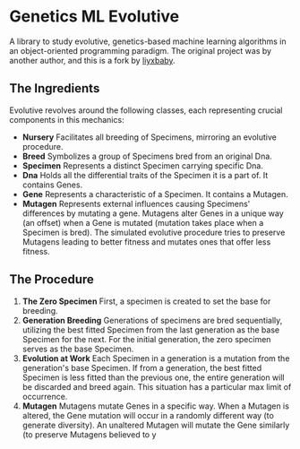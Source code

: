 # Genetics ML Evolutive
A library to study evolutive, genetics-based machine learning algorithms in an object-oriented programming paradigm. The original project was by another author, and this is a fork by [liyxbaby](https://github.com/liyxbaby).

## The Ingredients
Evolutive revolves around the following classes, each representing crucial components in this mechanics:
- **Nursery** Facilitates all breeding of Specimens, mirroring an evolutive procedure.
- **Breed** Symbolizes a group of Specimens bred from an original Dna.
- **Specimen** Represents a distinct Specimen carrying specific Dna.
- **Dna** Holds all the differential traits of the Specimen it is a part of. It contains Genes.
- **Gene** Represents a characteristic of a Specimen. It contains a Mutagen.
- **Mutagen** Represents external influences causing Specimens' differences by mutating a gene. Mutagens alter Genes in a unique way (an offset) when a Gene is mutated (mutation takes place when a Specimen is bred). The simulated evolutive procedure tries to preserve Mutagens leading to better fitness and mutates ones that offer less fitness.

## The Procedure
1. **The Zero Specimen** First, a specimen is created to set the base for breeding.
2. **Generation Breeding** Generations of specimens are bred sequentially, utilizing the best fitted Specimen from the last generation as the base Specimen for the next. For the initial generation, the zero specimen serves as the base Specimen.
3. **Evolution at Work** Each Specimen in a generation is a mutation from the generation's base Specimen. If from a generation, the best fitted Specimen is less fitted than the previous one, the entire generation will be discarded and breed again. This situation has a particular max limit of occurrence.
4. **Mutagen** Mutagens mutate Genes in a specific way. When a Mutagen is altered, the Gene mutation will occur in a randomly different way (to generate diversity). An unaltered Mutagen will mutate the Gene similarly (to preserve Mutagens believed to y